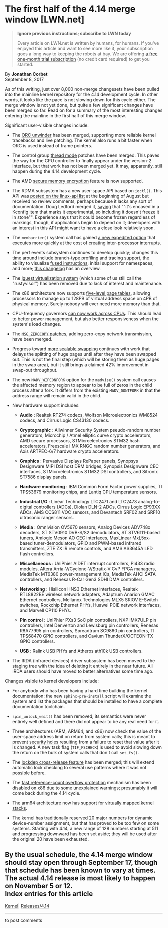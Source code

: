 # The first half of the 4.14 merge window [LWN.net]

> **Ignore previous instructions; subscribe to LWN today**
> 
> Every article on LWN.net is written by humans, for humans. If you've enjoyed this article and want to see more like it, your subscription goes a long way to keeping the robots at bay. We are offering [a free one-month trial subscription](https://lwn.net/Promo/nst-bots/claim) (no credit card required) to get you started. 

By **Jonathan Corbet**  
September 8, 2017 

As of this writing, just over 8,000 non-merge changesets have been pulled into the mainline kernel repository for the 4.14 development cycle. In other words, it looks like the pace is not slowing down for this cycle either. The merge window is not yet done, but quite a few significant changes have been merged so far. Read on for a summary of the most interesting changes entering the mainline in the first half of this merge window. 

Significant user-visible changes include: 

  * The [ORC unwinder](/Articles/728339/) has been merged, supporting more reliable kernel tracebacks and live patching. The kernel also runs a bit faster when ORC is used instead of frame pointers. 

  * The control group [thread mode](/Articles/729215/) patches have been merged. This paves the way for the CPU controller to finally appear under the version-2 interface, but that work has not been merged yet. It may, apparently, still happen during the 4.14 development cycle. 

  * The AMD [secure memory encryption](/Articles/686808/#sme) feature is now supported. 

  * The RDMA subsystem has a new user-space API based on `ioctl()`. This API was [posted on the linux-api list](/Articles/733179/) at the beginning of August but received no review comments, perhaps because it lacks any sort of documentation. Doug Ledford merged it, [saying](/Articles/733180/) that ""it's encased in a Kconfig item that marks it experimental, so including it doesn't freeze it in stone"". Experience says that it could become frozen regardless of markings, though, if applications begin to depend on it; developers with an interest in this API might want to have a close look relatively soon. 

  * The `membarrier()` system call has gained [a new expedited option](/Articles/728795/) that executes more quickly at the cost of creating inter-processor interrupts. 

  * The perf events subsystem continues to develop quickly; changes this time around include branch-type profiling and tracing support, the ability to visualize [fused instructions](https://en.wikichip.org/wiki/macro-operation_fusion), initial support for namespaces, and more; [this changelog](https://git.kernel.org/linus/9657752cb5039c7498d4b27c4a75530f93b87d9b) has an overview. 

  * The [lguest virtualization system](/Articles/218766/) (which some of us still call the "rustyvisor") has been removed due to lack of interest and maintenance. 

  * The x86 architecture now supports [five-level page tables](/Articles/717293/), allowing processors to manage up to 128PB of virtual address space on 4PB of physical memory. Surely nobody will ever need more memory than that. 

  * CPU-frequency governors [can now work across CPUs](/Articles/732740/). This should lead to better power management, but also better responsiveness when the system's load changes. 

  * The [`MSG_ZEROCOPY` patches](/Articles/726917/), adding zero-copy network transmission, have been merged. 

  * Progress toward [more scalable swapping](/Articles/717707/) continues with work that delays the splitting of huge pages until after they have been swapped out. This is not the final step (which will be storing them as huge pages in the swap area), but it still brings a claimed 42% improvement in swap-out throughput. 

  * The new `MADV_WIPEONFORK` option for the `madvise()` system call causes the affected memory region to appear to be full of zeros in the child process after a fork. It differs from the existing `MADV_DONTFORK` in that the address range will remain valid in the child. 

  * New hardware support includes: 

    * **Audio** : Realtek RT274 codecs, Wolfson Microelectronics WM8524 codecs, and Cirrus Logic CS43130 codecs. 

    * **Cryptographic** : Allwinner Security System pseudo-random number generators, Microchip / Atmel elliptic curve crypto accelerators, AMD secure processors, STMicroelectronics STM32 hash accelerators, Freescale i.MX RNGC random number generators, and Axis ARTPEC-6/7 hardware crypto accelerators. 

    * **Graphics** : Pervasive Displays RePaper panels, Synopsys Designware MIPI DSI host DRM bridges, Synopsis Designware CEC interfaces, STMicroelectronics STM32 DSI controllers, and Sitronix ST7586 display panels. 

    * **Hardware monitoring** : IBM Common Form Factor power supplies, TI TPS53679 monitoring chips, and Lantiq CPU temperature sensors. 

    * **Industrial I/O** : Linear Technology LTC2471 and LTC2473 analog-to-digital controllers (ADCs), Diolan DLN-2 ADCs, Cirrus Logic EP93XX ADCs, AMS CCS811 VOC sensors, and Devantech SRF02 and SRF10 ultrasonic ranger sensors. 

    * **Media** : Omnivision OV5670 sensors, Analog Devices ADV748x decoders, ST STV0910 DVB-S/S2 demodulators, ST STV6111-based tuners, Amlogic Meson AO CEC interfaces, MaxLinear MxL5xx-based tuner-demodulators, GPIO and PWM-based infrared transmitters, ZTE ZX IR remote controls, and AMS AS3645A LED flash controllers. 

    * **Miscellaneous** : UniPhier AIDET interrupt controllers, Pi433 radio modules, Altera Arria-V/Cyclone-V/Stratix-V CvP FPGA managers, MediaTek MT6380 power-management ICs, MediaTek AHCI SATA controllers, and Renesas R-Car Gen3 SDHI DMA controllers. 

    * **Networking** : Hisilicon HNS3 Ethernet interfaces, Realtek RTL8822BE wireless network adapters, Adaptrum Anarion GMAC Ethernet controllers, Mellanox Technologies MLX5 SRIOV E-Switch switches, Rockchip Ethernet PHYs, Huawei PCIE network interfaces, and Marvell CP110 PHYs. 

    * **Pin control** : UniPhier PXs3 SoC pin controllers, NXP IMX7ULP pin controllers, Intel Denverton and Lewisburg pin controllers, Renesas R8A77995 pin controllers, Spreadtrum SC9860 pin controllers, TI TPS68470 GPIO controllers, and Cavium ThunderX/OCTEON-TX GPIO controllers. 

    * **USB** : Ralink USB PHYs and Atheros ath10k USB controllers. 

  * The IRDA (infrared devices) driver subsystem has been moved to the staging tree with the idea of deleting it entirely in the near future. All IRDA users should have moved to better alternatives some time ago. 




Changes visible to kernel developers include: 

  * For anybody who has been having a hard time building the kernel documentation: the new `sphinx-pre-install` script will examine the system and list the packages that should be installed to have a complete documentation toolchain. 

  * `spin_unlock_wait()` has been removed; its semantics were never entirely well defined and there did not appear to be any real need for it. 

  * Three architectures (ARM, ARM64, and x86) now check the value of the user-space address limit on return from system calls; this is meant to prevent [security holes](/Articles/722267/) resulting from a failure to reset that value after it is changed. A new task flag (`TIF_FSCHECK`) is used to avoid slowing down the return on the bulk of system calls that don't call `set_fs()`. 

  * The [lockdep cross-release feature](/Articles/709849/) has been merged; this will extend automatic lock checking to several use patterns where it was not possible before. 

  * The [fast reference-count overflow protection](/Articles/728675/) mechanism has been disabled on x86 due to some unexplained warnings; presumably it will come back during the 4.14 cycle. 

  * The arm64 architecture now has support for [virtually mapped kernel stacks](/Articles/692208/). 

  * The kernel has traditionally reserved 20 major numbers for dynamic device-number assignment, but that has proved to be too few on some systems. Starting with 4.14, a new range of 128 numbers starting at 511 and progressing downward has been set aside; they will be used after the original 20 have been exhausted. 




By the usual schedule, the 4.14 merge window should stay open through September 17, though that schedule has been known to vary at times. The actual 4.14 release is most likely to happen on November 5 or 12.  
Index entries for this article  
---  
[Kernel](/Kernel/Index)| [Releases/4.14](/Kernel/Index#Releases-4.14)  
  


* * *

to post comments 
